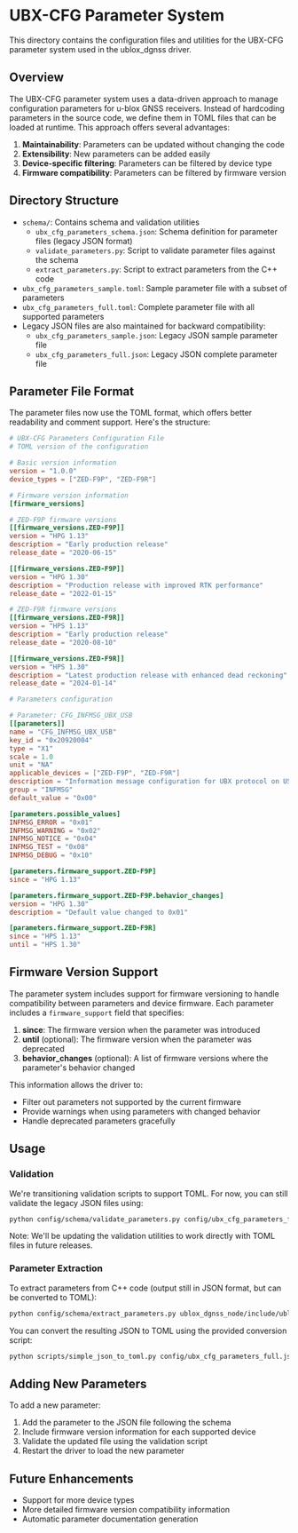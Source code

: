 # UBX-CFG Parameter System

This directory contains the configuration files and utilities for the UBX-CFG parameter system used in the ublox_dgnss driver.

## Overview

The UBX-CFG parameter system uses a data-driven approach to manage configuration parameters for u-blox GNSS receivers. Instead of hardcoding parameters in the source code, we define them in TOML files that can be loaded at runtime. This approach offers several advantages:

1. **Maintainability**: Parameters can be updated without changing the code
2. **Extensibility**: New parameters can be added easily
3. **Device-specific filtering**: Parameters can be filtered by device type
4. **Firmware compatibility**: Parameters can be filtered by firmware version

## Directory Structure

- `schema/`: Contains schema and validation utilities
  - `ubx_cfg_parameters_schema.json`: Schema definition for parameter files (legacy JSON format)
  - `validate_parameters.py`: Script to validate parameter files against the schema
  - `extract_parameters.py`: Script to extract parameters from the C++ code
- `ubx_cfg_parameters_sample.toml`: Sample parameter file with a subset of parameters
- `ubx_cfg_parameters_full.toml`: Complete parameter file with all supported parameters
- Legacy JSON files are also maintained for backward compatibility:
  - `ubx_cfg_parameters_sample.json`: Legacy JSON sample parameter file
  - `ubx_cfg_parameters_full.json`: Legacy JSON complete parameter file

## Parameter File Format

The parameter files now use the TOML format, which offers better readability and comment support. Here's the structure:

```toml
# UBX-CFG Parameters Configuration File
# TOML version of the configuration

# Basic version information
version = "1.0.0"
device_types = ["ZED-F9P", "ZED-F9R"]

# Firmware version information
[firmware_versions]

# ZED-F9P firmware versions
[[firmware_versions.ZED-F9P]]
version = "HPG 1.13"
description = "Early production release"
release_date = "2020-06-15"

[[firmware_versions.ZED-F9P]]
version = "HPG 1.30"
description = "Production release with improved RTK performance"
release_date = "2022-01-15"

# ZED-F9R firmware versions
[[firmware_versions.ZED-F9R]]
version = "HPS 1.13"
description = "Early production release"
release_date = "2020-08-10"

[[firmware_versions.ZED-F9R]]
version = "HPS 1.30"
description = "Latest production release with enhanced dead reckoning"
release_date = "2024-01-14"

# Parameters configuration

# Parameter: CFG_INFMSG_UBX_USB
[[parameters]]
name = "CFG_INFMSG_UBX_USB"
key_id = "0x20920004"
type = "X1"
scale = 1.0
unit = "NA"
applicable_devices = ["ZED-F9P", "ZED-F9R"]
description = "Information message configuration for UBX protocol on USB"
group = "INFMSG"
default_value = "0x00"

[parameters.possible_values]
INFMSG_ERROR = "0x01"
INFMSG_WARNING = "0x02"
INFMSG_NOTICE = "0x04"
INFMSG_TEST = "0x08"
INFMSG_DEBUG = "0x10"

[parameters.firmware_support.ZED-F9P]
since = "HPG 1.13"

[parameters.firmware_support.ZED-F9P.behavior_changes]
version = "HPG 1.30"
description = "Default value changed to 0x01"

[parameters.firmware_support.ZED-F9R]
since = "HPS 1.13"
until = "HPS 1.30"
```

## Firmware Version Support

The parameter system includes support for firmware versioning to handle compatibility between parameters and device firmware. Each parameter includes a `firmware_support` field that specifies:

1. **since**: The firmware version when the parameter was introduced
2. **until** (optional): The firmware version when the parameter was deprecated
3. **behavior_changes** (optional): A list of firmware versions where the parameter's behavior changed

This information allows the driver to:
- Filter out parameters not supported by the current firmware
- Provide warnings when using parameters with changed behavior
- Handle deprecated parameters gracefully

## Usage

### Validation

We're transitioning validation scripts to support TOML. For now, you can still validate the legacy JSON files using:

```bash
python config/schema/validate_parameters.py config/ubx_cfg_parameters_full.json
```

Note: We'll be updating the validation utilities to work directly with TOML files in future releases.

### Parameter Extraction

To extract parameters from C++ code (output still in JSON format, but can be converted to TOML):

```bash
python config/schema/extract_parameters.py ublox_dgnss_node/include/ublox_dgnss_node/ubx/ubx_cfg_item.hpp config/ubx_cfg_parameters_full.json
```

You can convert the resulting JSON to TOML using the provided conversion script:

```bash
python scripts/simple_json_to_toml.py config/ubx_cfg_parameters_full.json config/ubx_cfg_parameters_full.toml
```

## Adding New Parameters

To add a new parameter:

1. Add the parameter to the JSON file following the schema
2. Include firmware version information for each supported device
3. Validate the updated file using the validation script
4. Restart the driver to load the new parameter

## Future Enhancements

- Support for more device types
- More detailed firmware version compatibility information
- Automatic parameter documentation generation
